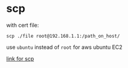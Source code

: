 scp
===

with cert file:

`scp ./file root@192.168.1.1:/path_on_host/`

use `ubuntu` instead of `root` for aws ubuntu EC2

[link for scp](https://linuxize.com/post/how-to-use-scp-command-to-securely-transfer-files/)
